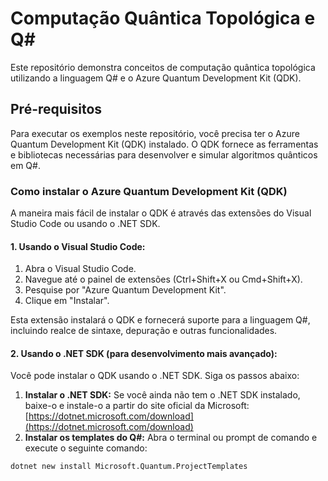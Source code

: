 # Computação Quântica Topológica e Q#

Este repositório demonstra conceitos de computação quântica topológica utilizando a linguagem Q# e o Azure Quantum Development Kit (QDK).

## Pré-requisitos

Para executar os exemplos neste repositório, você precisa ter o Azure Quantum Development Kit (QDK) instalado. O QDK fornece as ferramentas e bibliotecas necessárias para desenvolver e simular algoritmos quânticos em Q#.

### Como instalar o Azure Quantum Development Kit (QDK)

A maneira mais fácil de instalar o QDK é através das extensões do Visual Studio Code ou usando o .NET SDK.

#### 1. Usando o Visual Studio Code:

1.  Abra o Visual Studio Code.
2.  Navegue até o painel de extensões (Ctrl+Shift+X ou Cmd+Shift+X).
3.  Pesquise por "Azure Quantum Development Kit".
4.  Clique em "Instalar".

Esta extensão instalará o QDK e fornecerá suporte para a linguagem Q#, incluindo realce de sintaxe, depuração e outras funcionalidades.

#### 2. Usando o .NET SDK (para desenvolvimento mais avançado):

Você pode instalar o QDK usando o .NET SDK. Siga os passos abaixo:

1.  **Instalar o .NET SDK:** Se você ainda não tem o .NET SDK instalado, baixe-o e instale-o a partir do site oficial da Microsoft: [https://dotnet.microsoft.com/download](https://dotnet.microsoft.com/download)
2.  **Instalar os templates do Q#:** Abra o terminal ou prompt de comando e execute o seguinte comando:

```bash
dotnet new install Microsoft.Quantum.ProjectTemplates